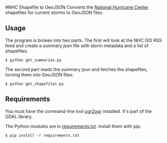 #NHC Shapefile to GeoJSON
Converts the [National Hurricane Center](http://nhc.noaa.gov) shapefiles for current storms to GeoJSON files.

## Usage

The program is broken into two parts. The first will look at the NHC GIS RSS feed and create a summary json file with storm metadata and a list of shapefiles:

```
$ python get_summaries.py
````

The second part reads the summary json and fetches the shapefiles, turning them into GeoJSON files:

```
$ python get_shapefiles.py
````

## Requirements

You must have the command-line tool [ogr2ogr](http://www.gdal.org/ogr2ogr.html) installed. It's part of the GDAL library.

The Python modules are in [requirements.txt](requirements.txt). Install them with pip:

```
$ pip install -r requirements.txt
```


